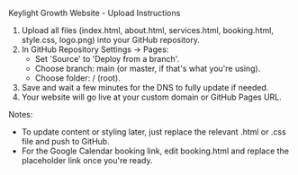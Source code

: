 Keylight Growth Website - Upload Instructions

1. Upload all files (index.html, about.html, services.html, booking.html, style.css, logo.png) into your GitHub repository.
2. In GitHub Repository Settings → Pages:
    - Set 'Source' to 'Deploy from a branch'.
    - Choose branch: main (or master, if that's what you're using).
    - Choose folder: / (root).
3. Save and wait a few minutes for the DNS to fully update if needed.
4. Your website will go live at your custom domain or GitHub Pages URL.

Notes:
- To update content or styling later, just replace the relevant .html or .css file and push to GitHub.
- For the Google Calendar booking link, edit booking.html and replace the placeholder link once you're ready.
